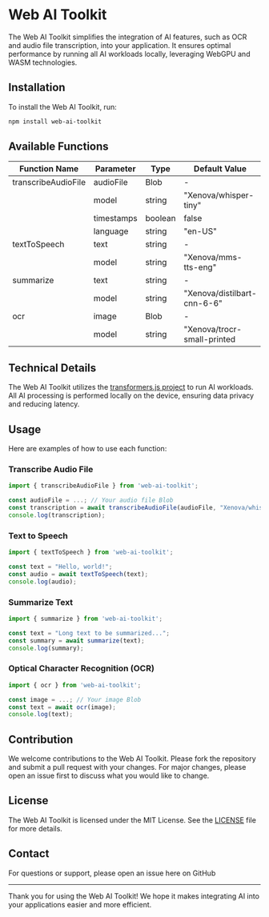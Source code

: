 
# Web AI Toolkit

The Web AI Toolkit simplifies the integration of AI features, such as OCR and audio file transcription, into your application. It ensures optimal performance by running all AI workloads locally, leveraging WebGPU and WASM technologies.

## Installation

To install the Web AI Toolkit, run:

```sh
npm install web-ai-toolkit
```

## Available Functions

| Function Name         | Parameter      | Type                   | Default Value |
|-----------------------|----------------|------------------------|---------------|
| transcribeAudioFile   | audioFile      | Blob                   | -             |
|                       | model          | string                 | "Xenova/whisper-tiny"|
|                       | timestamps     | boolean                | false         |
|                       | language       | string                 | "en-US"       |
| textToSpeech          | text           | string                 | -             |
|                       | model          | string                 | "Xenova/mms-tts-eng"|
| summarize             | text           | string                 | -             |
|                       | model          | string                 | "Xenova/distilbart-cnn-6-6"|
| ocr                   | image          | Blob                   | -             |
|                       | model          | string                 | "Xenova/trocr-small-printed|

## Technical Details

The Web AI Toolkit utilizes the [transformers.js project](https://huggingface.co/docs/transformers.js/index) to run AI workloads. All AI processing is performed locally on the device, ensuring data privacy and reducing latency.

## Usage

Here are examples of how to use each function:

### Transcribe Audio File

```javascript
import { transcribeAudioFile } from 'web-ai-toolkit';

const audioFile = ...; // Your audio file Blob
const transcription = await transcribeAudioFile(audioFile, "Xenova/whisper-tiny", true, "en-US");
console.log(transcription);
```

### Text to Speech

```javascript
import { textToSpeech } from 'web-ai-toolkit';

const text = "Hello, world!";
const audio = await textToSpeech(text);
console.log(audio);
```

### Summarize Text

```javascript
import { summarize } from 'web-ai-toolkit';

const text = "Long text to be summarized...";
const summary = await summarize(text);
console.log(summary);
```

### Optical Character Recognition (OCR)

```javascript
import { ocr } from 'web-ai-toolkit';

const image = ...; // Your image Blob
const text = await ocr(image);
console.log(text);
```

## Contribution

We welcome contributions to the Web AI Toolkit. Please fork the repository and submit a pull request with your changes. For major changes, please open an issue first to discuss what you would like to change.

## License

The Web AI Toolkit is licensed under the MIT License. See the [LICENSE](LICENSE) file for more details.

## Contact

For questions or support, please open an issue here on GitHub

---

Thank you for using the Web AI Toolkit! We hope it makes integrating AI into your applications easier and more efficient.
